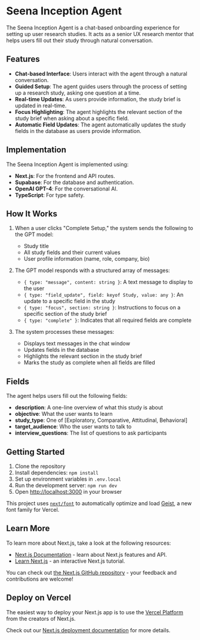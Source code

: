 # Seena Inception Agent

The Seena Inception Agent is a chat-based onboarding experience for setting up user research studies. It acts as a senior UX research mentor that helps users fill out their study through natural conversation.

## Features

- **Chat-based Interface**: Users interact with the agent through a natural conversation.
- **Guided Setup**: The agent guides users through the process of setting up a research study, asking one question at a time.
- **Real-time Updates**: As users provide information, the study brief is updated in real-time.
- **Focus Highlighting**: The agent highlights the relevant section of the study brief when asking about a specific field.
- **Automatic Field Updates**: The agent automatically updates the study fields in the database as users provide information.

## Implementation

The Seena Inception Agent is implemented using:

- **Next.js**: For the frontend and API routes.
- **Supabase**: For the database and authentication.
- **OpenAI GPT-4**: For the conversational AI.
- **TypeScript**: For type safety.

## How It Works

1. When a user clicks "Complete Setup," the system sends the following to the GPT model:
   - Study title
   - All study fields and their current values
   - User profile information (name, role, company, bio)

2. The GPT model responds with a structured array of messages:
   - `{ type: "message", content: string }`: A text message to display to the user
   - `{ type: "field_update", field: keyof Study, value: any }`: An update to a specific field in the study
   - `{ type: "focus", section: string }`: Instructions to focus on a specific section of the study brief
   - `{ type: "complete" }`: Indicates that all required fields are complete

3. The system processes these messages:
   - Displays text messages in the chat window
   - Updates fields in the database
   - Highlights the relevant section in the study brief
   - Marks the study as complete when all fields are filled

## Fields

The agent helps users fill out the following fields:

- **description**: A one-line overview of what this study is about
- **objective**: What the user wants to learn
- **study_type**: One of [Exploratory, Comparative, Attitudinal, Behavioral]
- **target_audience**: Who the user wants to talk to
- **interview_questions**: The list of questions to ask participants

## Getting Started

1. Clone the repository
2. Install dependencies: `npm install`
3. Set up environment variables in `.env.local`
4. Run the development server: `npm run dev`
5. Open [http://localhost:3000](http://localhost:3000) in your browser

This project uses [`next/font`](https://nextjs.org/docs/app/building-your-application/optimizing/fonts) to automatically optimize and load [Geist](https://vercel.com/font), a new font family for Vercel.

## Learn More

To learn more about Next.js, take a look at the following resources:

- [Next.js Documentation](https://nextjs.org/docs) - learn about Next.js features and API.
- [Learn Next.js](https://nextjs.org/learn) - an interactive Next.js tutorial.

You can check out [the Next.js GitHub repository](https://github.com/vercel/next.js) - your feedback and contributions are welcome!

## Deploy on Vercel

The easiest way to deploy your Next.js app is to use the [Vercel Platform](https://vercel.com/new?utm_medium=default-template&filter=next.js&utm_source=create-next-app&utm_campaign=create-next-app-readme) from the creators of Next.js.

Check out our [Next.js deployment documentation](https://nextjs.org/docs/app/building-your-application/deploying) for more details.
